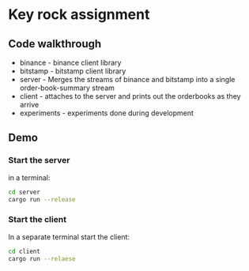 # Key rock assignment

## Code walkthrough

 * binance - binance client library
 * bitstamp - bitstamp client library
 * server - Merges the streams of binance and bitstamp into a single order-book-summary stream
 * client - attaches to the server and prints out the orderbooks as they arrive
 * experiments - experiments done during development

## Demo

### Start the server

in a terminal:

```bash
cd server
cargo run --release
```

### Start the client

In a separate terminal start the client:

```bash
cd client
cargo run --relaese
```
